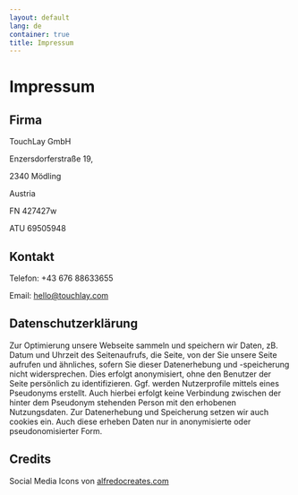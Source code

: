 ```yaml
---
layout: default
lang: de
container: true
title: Impressum
---
```


# Impressum

## Firma
TouchLay GmbH

Enzersdorferstraße 19,

2340 Mödling

Austria

FN 427427w

ATU 69505948

## Kontakt

Telefon: +43 676 88633655

Email: [hello@touchlay.com](mailto:hello@touchlay.com)

## Datenschutzerklärung

Zur Optimierung unsere Webseite sammeln und speichern wir Daten, zB. Datum
und Uhrzeit des Seitenaufrufs, die Seite, von der Sie unsere Seite aufrufen
und ähnliches, sofern Sie dieser Datenerhebung und -speicherung nicht
widersprechen. Dies erfolgt anonymisiert, ohne den Benutzer der Seite
persönlich zu identifizieren. Ggf. werden Nutzerprofile mittels eines
Pseudonyms erstellt. Auch hierbei erfolgt keine Verbindung zwischen der hinter
dem Pseudonym stehenden Person mit den erhobenen Nutzungsdaten. Zur
Datenerhebung und Speicherung setzen wir auch cookies ein. Auch diese erheben
Daten nur in anonymisierte oder pseudonomisierter Form.

## Credits

Social Media Icons von [alfredocreates.com](https://www.alfredocreates.com/)
